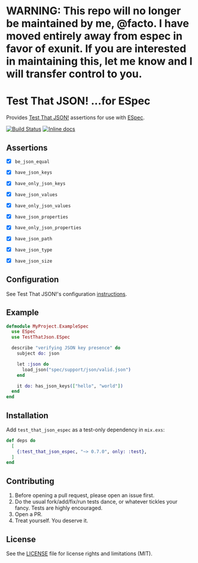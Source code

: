 # WARNING: This repo will no longer be maintained by me, @facto. I have moved entirely away from espec in favor of exunit. If you are interested in maintaining this, let me know and I will transfer control to you.


# Test That JSON! ...for ESpec

Provides [Test That JSON!](https://github.com/facto/test_that_json) assertions for use with [ESpec](https://github.com/antonmi/espec).

[![Build Status](https://travis-ci.org/facto/test_that_json_espec.svg?branch=master)](https://travis-ci.org/facto/test_that_json_espec)
[![Inline docs](http://inch-ci.org/github/facto/test_that_json_espec.svg)](http://inch-ci.org/github/facto/test_that_json_espec)


## Assertions

- [x] `be_json_equal`
- [x] `have_json_keys`
- [x] `have_only_json_keys`
- [x] `have_json_values`
- [x] `have_only_json_values`
- [x] `have_json_properties`
- [x] `have_only_json_properties`
- [x] `have_json_path`
- [x] `have_json_type`
- [x] `have_json_size`


## Configuration

See Test That JSON!'s configuration [instructions](https://github.com/facto/test_that_json#configuration).


## Example


```elixir
defmodule MyProject.ExampleSpec
  use ESpec
  use TestThatJson.ESpec

  describe "verifying JSON key presence" do
    subject do: json

    let :json do
      load_json("spec/support/json/valid.json")
    end

    it do: has_json_keys(["hello", "world"])
  end
end
```


## Installation

Add `test_that_json_espec` as a test-only dependency in `mix.exs`:

```elixir
def deps do
  [
    {:test_that_json_espec, "~> 0.7.0", only: :test},
  ]
end
```


## Contributing

1. Before opening a pull request, please open an issue first.
2. Do the usual fork/add/fix/run tests dance, or whatever tickles your fancy. Tests are highly encouraged.
3. Open a PR.
4. Treat yourself. You deserve it.


## License

See the [LICENSE](LICENSE.md) file for license rights and limitations (MIT).
